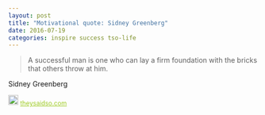```yaml
---
layout: post
title: "Motivational quote: Sidney Greenberg"
date: 2016-07-19
categories: inspire success tso-life
---
```

> A successful man is one who can lay a firm foundation with the bricks that others throw at him.

Sidney Greenberg

<span style="z-index:50;font-size:0.9em;"><img src="https://theysaidso.com/branding/theysaidso.png" height="20" width="20" alt="theysaidso.com"/><a href="https://theysaidso.com" title="Powered by quotes from theysaidso.com" style="color: #9fcc25; margin-left: 4px; vertical-align: middle;">theysaidso.com</a></span>
